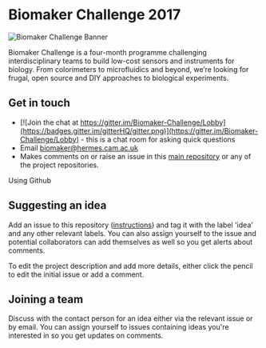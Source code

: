 # Biomaker Challenge 2017
![Biomaker Challenge Banner](http://www.synbio.cam.ac.uk/images/twitter-banner-hires.png/@@images/139b812b-054a-4733-95c8-7a3361765c56.png)

Biomaker Challenge is a four-month programme challenging interdisciplinary teams to build low-cost sensors and instruments for biology. From colorimeters to microfluidics and beyond, we’re looking for frugal, open source and DIY approaches to biological experiments.

## Get in touch

- [![Join the chat at https://gitter.im/Biomaker-Challenge/Lobby](https://badges.gitter.im/gitterHQ/gitter.png)](https://gitter.im/Biomaker-Challenge/Lobby) - this is a chat room for asking quick questions
- Email biomaker@hermes.cam.ac.uk
- Makes comments on or raise an issue in this [main repository](https://github.com/BioMakers/Biomaker-Challenge-2017/issues) or any of the project repositories.

Using Github

## Suggesting an idea

Add an issue to this repository ([instructions](https://guides.github.com/features/issues/)) and tag it with the label 'idea' and any other relevant labels. You can also assign yourself to the issue and potential collaborators can add themselves as well so you get alerts about comments.

To edit the project description and add more details, either click the pencil to edit the initial issue or add a comment.

## Joining a team

Discuss with the contact person for an idea either via the relevant issue or by email. You can assign yourself to issues containing ideas you're interested in so you get updates on comments.


